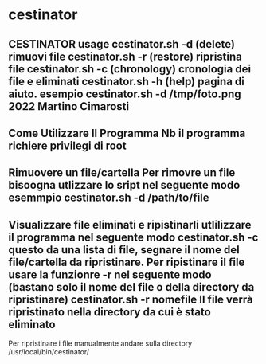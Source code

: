# cestinator
CESTINATOR usage
cestinator.sh -d  (delete) rimuovi file
cestinator.sh -r (restore) ripristina file
cestinator.sh -c (chronology) cronologia dei file e eliminati
cestinator.sh -h (help) pagina di aiuto.
esempio cestinator.sh -d /tmp/foto.png
                                    2022 Martino Cimarosti
----------------------------------------------------------

Come Utilizzare Il Programma
Nb il programma richiere privilegi di root
-------------------------------
Rimuovere un file/cartella
Per rimovre un file bisoogna utlizzare lo sript nel seguente modo
esemmpio cestinator.sh -d /path/to/file
-------------------------------
Visualizzare file eliminati e ripistinarli
utlilizzare il programma nel seguente modo
cestinator.sh -c
questo da una lista di file, segnare il nome del file/cartella
da ripristinare.
Per ripistinare il file usare la funzionre -r nel seguente modo
(bastano solo il nome del file o della directory da ripristinare)
cestinator.sh -r nomefile
Il file verrà ripristinato nella directory da cui è stato eliminato
-----------------------------
Per ripristinare i file manualmente andare sulla directory
/usr/local/bin/cestinator/
